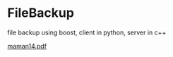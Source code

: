 # FileBackup
file backup using boost, client in python, server in c++

[maman14.pdf](https://github.com/raphick99/maman14_defensive_programming/files/7075174/_.14.pdf)
